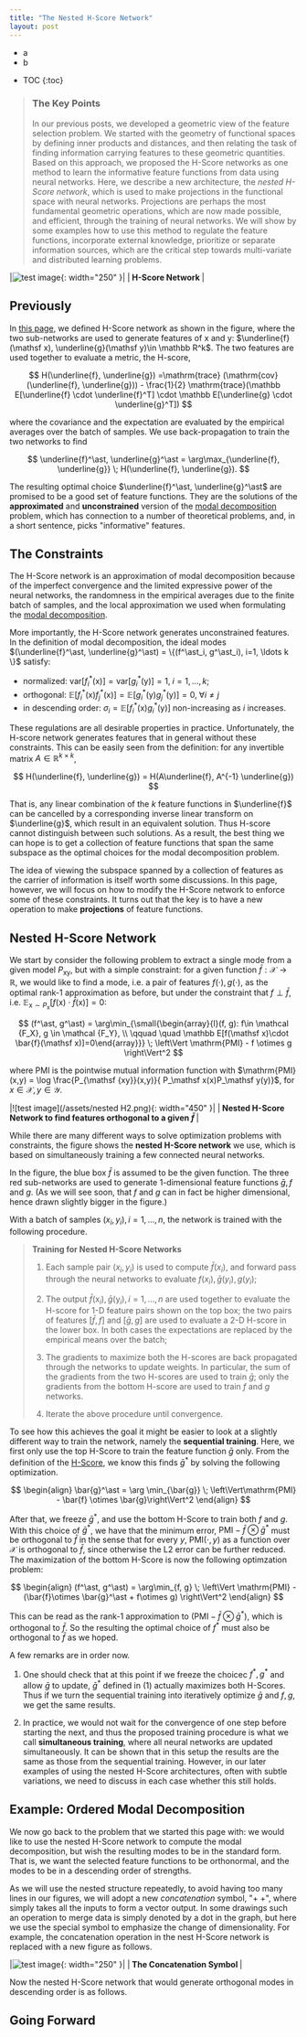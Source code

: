 ```yaml
---
title: "The Nested H-Score Network"
layout: post
---
```


+ a
+ b
* TOC
{:toc}

> ### The Key Points
> In our previous posts, we developed a geometric view of the feature selection problem. We started with the geometry of functional spaces by defining inner products and distances, and then relating the task of finding information carrying features to these geometric quantities. Based on this approach, we proposed the H-Score networks as one method to learn the informative feature functions from data using neural networks. Here, we describe a new architecture, the _nested H-Score network_, which is used to make projections in the functional space with neural networks. Projections are perhaps the most fundamental geometric operations, which are now made possible, and efficient, through the training of neural networks. We will show by some examples how to use this method to regulate the feature functions, incorporate external knowledge, prioritize or separate information sources, which are the critical step towards multi-variate and distributed learning problems. 


|![test image](/assets/Hscorenetwork.png){: width="250" }|
|<b> H-Score Network </b>|

## Previously
In [this page](https://gilearning.github.io/HScore/), we defined H-Score network as shown in the figure, where the two sub-networks are used to generate features of $\mathsf x$ and $\mathsf y$: $\underline{f}(\mathsf x), \underline{g}(\mathsf y)\in \mathbb R^k$. The two features are used together to evaluate a metric, the H-score, 

$$
H(\underline{f}, \underline{g}) =\mathrm{trace} (\mathrm{cov} (\underline{f}, \underline{g})) - \frac{1}{2} \mathrm{trace}(\mathbb E[\underline{f} \cdot \underline{f}^T] \cdot \mathbb E[\underline{g} \cdot \underline{g}^T])
$$

where the covariance and the expectation are evaluated by the empirical averages over the batch of samples. We use back-propagation to train the two networks to find 

$$
\underline{f}^\ast, \underline{g}^\ast = \arg\max_{\underline{f}, \underline{g}} \; H(\underline{f}, \underline{g}). 
$$

The resulting optimal choice $\underline{f}^\ast, \underline{g}^\ast$ are promised to be a good set of feature functions. They are the solutions of the **approximated** and **unconstrained** version of the [modal decomposition](https://gilearning.github.io/ModalDecomposition/) problem, which has connection to a number of theoretical problems, and, in a short sentence, picks "informative" features.  

## The Constraints
The H-Score network is an approximation of modal decomposition because of the imperfect convergence and the limited expressive power of the neural networks, the randomness in the empirical averages due to the finite batch of samples, and the local approximation we used when formulating the [modal decomposition](https://gilearning.github.io/ModalDecomposition/).

More importantly, the H-Score network generates unconstrained features. In the definition of modal decomposition, the ideal modes $(\underline{f}^\ast, \underline{g}^\ast) = \{(f^\ast_i, g^\ast_i), i=1, \ldots k \}$ satisfy: 

* normalized: $\mathrm{var}[f_i^\ast (\mathsf x)] = \mathrm{var}[g_i^\ast(\mathsf y)] = 1, \; i=1, \ldots, k$;
* orthogonal: $\mathbb E[f_i^\ast(\mathsf x)f_j^\ast(\mathsf x)] = \mathbb E[g_i^\ast(\mathsf y)g_j^\ast(\mathsf y)] =0 , \; \forall i \neq j$
* in descending order: $\sigma_i = \mathbb E[f^\ast_i(\mathsf x)g^\ast_i(\mathsf y)]$ non-increasing as $i$ increases. 

These regulations are all desirable properties in practice. Unfortunately, the H-score network generates features that in general without these constraints. This can be easily seen from the definition: for any invertible matrix $A \in \mathbb R^{k\times k}$, 

$$
H(\underline{f}, \underline{g}) = H(A\underline{f}, A^{-1} \underline{g})
$$

That is, any linear combination of the $k$ feature functions in $\underline{f}$ can be cancelled by a corresponding inverse linear transform on $\underline{g}$, which result in an equivalent solution. Thus H-score cannot distinguish between such solutions. As a result, the best thing we can hope is to get a collection of feature functions that span the same subspace as the optimal choices for the modal decomposition problem. 

The idea of viewing the subspace spanned by a collection of features as the carrier of information is itself worth some discussions. In this page, however, we will focus on how to modify the H-Score network to enforce some of these constraints. It turns out that the key is to have a new operation to make **projections** of feature functions. 

## Nested H-Score Network

We start by consider the following problem to extract a single mode from a given model $P_{\mathsf {xy}}$, but with a simple constraint: for a given function $\bar{f} : \mathcal X \to \mathbb R$, we would like to find a mode, i.e. a pair of features $f(\cdot), g(\cdot)$, as the optimal rank-$1$ approximation as before, but under the constraint that $f \perp \bar{f}$, i.e. $\mathbb E_{\mathsf x \sim P_\mathsf x}[f(\mathsf x) \cdot \bar{f}(\mathsf x)] = 0$:

$$
(f^\ast, g^\ast) = \arg\min_{\small{\begin{array}{l}(f, g): f\in \mathcal {F_X}, g \in \mathcal {F_Y}, \\ \qquad \quad \mathbb E[f(\mathsf x)\cdot \bar{f}(\mathsf x)]=0\end{array}}} \; \left\Vert \mathrm{PMI} - f \otimes g \right\Vert^2
$$

where $\mathrm{PMI}$ is the pointwise mutual information function with $\mathrm{PMI} (x,y) = \log \frac{P_{\mathsf {xy}}(x,y)}{ P_\mathsf x(x)P_\mathsf y(y)}$, for $x\in \mathcal X, y \in \mathcal Y$. 

|![test image](/assets/nested H2.png){: width="450" }|
|<b> Nested H-Score Network to find features orthogonal to a given $\bar{f}$ </b>|

While there are many different ways to solve optimization problems with constraints, the figure shows the **nested H-Score network** we use, which is based on simultaneously training a few connected neural networks. 

In the figure, the blue box $\bar{f}$ is assumed to be the given function. The three red sub-networks are used to generate $1$-dimensional feature functions $\bar{g}, f$ and  $g$. (As we will see soon, that $f$ and $g$ can in fact be higher dimensional, hence drawn slightly bigger in the figure.) 

With a batch of samples $(x_i, y_i), i=1, \ldots, n$, the network is trained with the following procedure. 

> **Training for Nested H-Score Networks**
>
>1. Each sample pair $(x_i, y_i)$ is used to compute $\bar{f}(x_i)$, and forward pass through the neural networks to evaluate $f(x_i), \bar{g}(y_i), g(y_i)$; 
>
>2. The output $\bar{f}(\mathsf x_i), \bar{g}(\mathsf y_i), i=1, \ldots, n$ are used together to evaluate the H-score for $1$-D feature pairs shown on the top box; the two pairs of features $[\bar{f}, f]$ and $[\bar{g}, g]$ are used to evaluate a 2-D H-score in the lower box. In both cases the expectations are replaced by the empirical means over the batch; 
>
>3. The gradients to maximize both the H-scores are back propagated through the networks to update weights. In particular, the sum of the gradients from the two H-scores are used to train $\bar{g}$; only the gradients from the bottom H-score are used to train $f$ and $g$ networks.  
>
>4. Iterate the above procedure until convergence. 



To see how this achieves the goal it might be easier to look at a slightly different way to train the network, namely the **sequential training**. Here, we first only use the top H-Score to train the feature function $\bar{g}$ only. From the definition of the [H-Score](https://gilearning.github.io/HScore/), we know this finds $\bar{g}^\ast$ by solving the following optimization. 

$$
\begin{align}
\bar{g}^\ast = \arg \min_{\bar{g}} \; \left\Vert\mathrm{PMI} - \bar{f} \otimes \bar{g}\right\Vert^2
\end{align}
$$

After that, we freeze $\bar{g}^\ast$, and use the bottom H-Score to train both $f$ and $g$. With this choice of $\bar{g}^\ast$, we have that the minimum error, $\mathrm{PMI} - \bar{f} \otimes \bar{g}^\ast$ must be orthogonal to $\bar{f}$ in the sense that for every $y$, $\mathrm{PMI}(\cdot, y)$ as a function over $\mathcal X$ is orthogonal to $\bar{f}$, since otherwise the L2 error can be further reduced. The maximization of the bottom H-Score is now the following optimzation problem:

$$
\begin{align}
(f^\ast, g^\ast) = \arg\min_{f, g} \; \left\Vert \mathrm{PMI} - (\bar{f}\otimes \bar{g}^\ast + f\otimes g) \right\Vert^2
\end{align}
$$

This can be read as the rank-$1$ approximation to $(\mathrm{PMI}- \bar{f}\otimes \bar{g}^\ast)$, which is orthogonal to $\bar{f}$. So the resulting the optimal choice of $f^\ast$ must also be orthogonal to $\bar{f}$ as we hoped. 


A few remarks are in order now. 

1. One should check that at this point if we freeze the choicec $f^\ast, g^\ast$ and allow $\bar{g}$ to update, $\bar{g}^\ast$ defined in (1) actually maximizes both H-Scores. Thus if we turn the sequential training into iteratively optimize $\bar{g}$ and $f, g$, we get the same results. 

2. In practice, we would not wait for the convergence of one step before starting the next, and thus the proposed training procedure is what we call 
**simultaneous training**, where all neural networks are updated simultaneously. It can be shown that in this setup the results are the same as those from the sequential training. However, in our later examples of using the nested H-Score architectures, often with subtle variations, we need to discuss in each case whether this still holds. 


## Example: Ordered Modal Decomposition

We now go back to the problem that we started this page with: we would like to use the nested H-Score network to compute the modal decomposition, but wish the resulting modes to be in the standard form. That is, we want the selected feature functions to be orthonormal, and the modes to be in a descending order of strengths. 

As we will use the nested structure repeatedly, to avoid having too many lines in our figures, we will adopt a new _concatenation_ symbol, "$+\!\!\!+$", where simply takes all the inputs to form a vector output. In some drawings such an operation to merge data is simply denoted by a dot in the graph, but here we use the special symbol to emphasize the change of dimensionality. For example, the concatenation operation in the nest H-Score network is replaced with a new figure as follows. 

|![test image](/assets/concatenation.png){: width="250" }|
|<b> The Concatenation Symbol </b>|

Now the nested H-Score network that would generate orthogonal modes in descending order is as follows. 


## Going Forward

 

